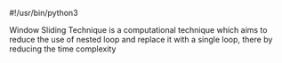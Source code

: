 #!/usr/bin/python3

Window Sliding Technique is a computational technique which aims to reduce the use of nested loop and replace it with a single loop, there by reducing the time complexity

